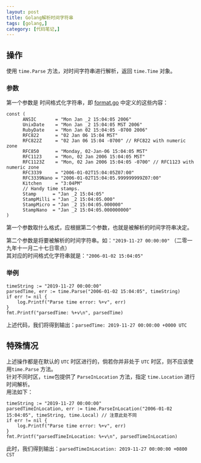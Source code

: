 ```yaml
---
layout: post
title: Golang解析时间字符串
tags: [golang,]
category: [代码笔记,]
---
```


## 操作

使用 `time.Parse` 方法，对时间字符串进行解析，返回 `time.Time` 对象。  

### 参数

第一个参数是 时间格式化字符串，即 [format.go](https://golang.org/src/time/format.go) 中定义的这些内容：

```
const (
      ANSIC       = "Mon Jan _2 15:04:05 2006"
      UnixDate    = "Mon Jan _2 15:04:05 MST 2006"
      RubyDate    = "Mon Jan 02 15:04:05 -0700 2006"
      RFC822      = "02 Jan 06 15:04 MST"
      RFC822Z     = "02 Jan 06 15:04 -0700" // RFC822 with numeric zone
      RFC850      = "Monday, 02-Jan-06 15:04:05 MST"
      RFC1123     = "Mon, 02 Jan 2006 15:04:05 MST"
      RFC1123Z    = "Mon, 02 Jan 2006 15:04:05 -0700" // RFC1123 with numeric zone
      RFC3339     = "2006-01-02T15:04:05Z07:00"
      RFC3339Nano = "2006-01-02T15:04:05.999999999Z07:00"
      Kitchen     = "3:04PM"
      // Handy time stamps.
      Stamp      = "Jan _2 15:04:05"
      StampMilli = "Jan _2 15:04:05.000"
      StampMicro = "Jan _2 15:04:05.000000"
      StampNano  = "Jan _2 15:04:05.000000000"
)
```

第一个参数取什么格式，应根据第二个参数，也就是被解析的时间字符串决定。

第二个参数是将要被解析的时间字符串。如：`"2019-11-27 00:00:00"` （二零一九年十一月二十七日零点）  
其对应的时间格式化字符串就是：`"2006-01-02 15:04:05"`

### 举例

```
timeString := "2019-11-27 00:00:00"
parsedTime, err := time.Parse("2006-01-02 15:04:05", timeString)
if err != nil {
	log.Printf("Parse time error: %+v", err)
}
fmt.Printf("parsedTime: %+v\n", parsedTime)
```

上述代码，我们将得到输出：`parsedTime: 2019-11-27 00:00:00 +0000 UTC`

## 特殊情况

上述操作都是在默认的 `UTC` 时区进行的，倘若你并非处于 `UTC` 时区，则不应该使用`time.Parse` 方法。  
针对不同时区，`time`包提供了 `ParseInLocation` 方法，指定 `time.Location` 进行时间解析。  
用法如下：

```
timeString := "2019-11-27 00:00:00"
parsedTimeInLocation, err := time.ParseInLocation("2006-01-02 15:04:05", timeString, time.Local) // 注意此处不同
if err != nil {
	log.Printf("Parse time error: %+v", err)
}
fmt.Printf("parsedTimeInLocation: %+v\n", parsedTimeInLocation)
```

此时，我们得到输出：`parsedTimeInLocation: 2019-11-27 00:00:00 +0800 CST`